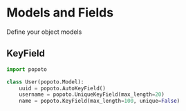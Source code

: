 # Models and Fields

Define your object models

## KeyField

``` python
import popoto

class User(popoto.Model):
    uuid = popoto.AutoKeyField()
    username = popoto.UniqueKeyField(max_length=20)
    name = popoto.KeyField(max_length=100, unique=False)
```
